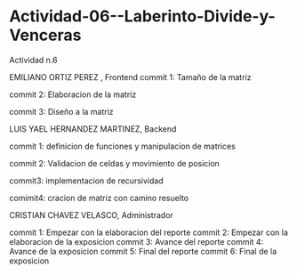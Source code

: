 # Actividad-06--Laberinto-Divide-y-Venceras
Actividad n.6

EMILIANO ORTIZ PEREZ , Frontend
commit 1: Tamaño de la matriz

commit 2: Elaboracion de la matriz

commit 3: Diseño a la matriz


LUIS YAEL HERNANDEZ MARTINEZ, Backend

commit 1: definicion de funciones y manipulacion de matrices

commit 2: Validacion de celdas y movimiento de posicion

commit3: implementacion de recursividad

comimit4: cracion de matriz con camino resuelto




CRISTIAN CHAVEZ VELASCO, Administrador

commit 1: Empezar con la elaboracion del reporte
commit 2: Empezar con la elaboracion de la exposicion
commit 3: Avance del reporte
commit 4: Avance de la exposicion
commit 5: Final del reporte
commit 6: Final de la exposicion

